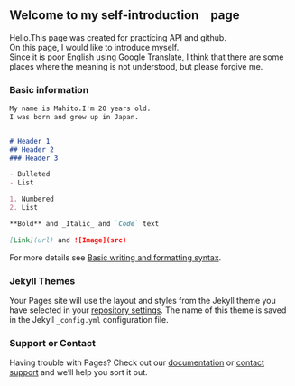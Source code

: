 ## Welcome to my self-introduction　page
Hello.This page was created for practicing API and github.  
On this page, I would like to introduce myself.  
Since it is poor English using Google Translate, I think that there are some places where the meaning is not understood, but please forgive me.




### Basic information
```markdown
My name is Mahito.I'm 20 years old.  
I was born and grew up in Japan.


# Header 1
## Header 2
### Header 3

- Bulleted
- List

1. Numbered
2. List

**Bold** and _Italic_ and `Code` text

[Link](url) and ![Image](src)
```

For more details see [Basic writing and formatting syntax](https://docs.github.com/en/github/writing-on-github/getting-started-with-writing-and-formatting-on-github/basic-writing-and-formatting-syntax).

### Jekyll Themes

Your Pages site will use the layout and styles from the Jekyll theme you have selected in your [repository settings](https://github.com/mahito110u/self-introduction/settings/pages). The name of this theme is saved in the Jekyll `_config.yml` configuration file.

### Support or Contact

Having trouble with Pages? Check out our [documentation](https://docs.github.com/categories/github-pages-basics/) or [contact support](https://support.github.com/contact) and we’ll help you sort it out.
